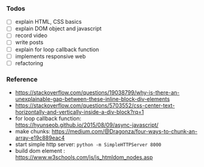 ### Todos
- [ ] explain HTML, CSS basics
- [ ] explain DOM object and javascript
- [ ] record video
- [ ] write posts
- [ ] explain for loop callback function
- [ ] implements responsive web
- [ ] refactoring

### Reference
- https://stackoverflow.com/questions/19038799/why-is-there-an-unexplainable-gap-between-these-inline-block-div-elements
- https://stackoverflow.com/questions/5703552/css-center-text-horizontally-and-vertically-inside-a-div-block?rq=1
- for loop callback function: https://hyunseob.github.io/2015/08/09/async-javascript/
- make chunks: https://medium.com/@Dragonza/four-ways-to-chunk-an-array-e19c889eac4
- start simple http server: `python -m SimpleHTTPServer 8000`
- build dom element : https://www.w3schools.com/js/js_htmldom_nodes.asp
